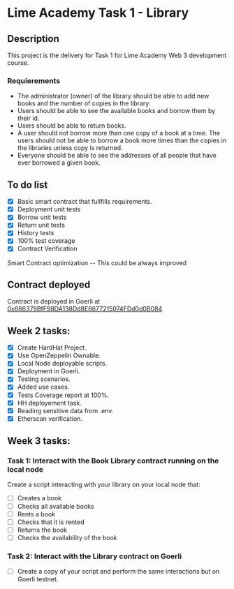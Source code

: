 # Lime Academy Task 1 - Library 

## Description
This project is the delivery for Task 1 for Lime Academy Web 3 development course.

### Requierements

- The administrator (owner) of the library should be able to add new books and the number of copies in the library.
- Users should be able to see the available books and borrow them by their id.
- Users should be able to return books.
- A user should not borrow more than one copy of a book at a time. The users should not be able to borrow a book more times than the copies in the libraries unless copy is returned.
- Everyone should be able to see the addresses of all people that have ever borrowed a given book.

## To do list

- [X] Basic smart contract that fullfills requirements.
- [X] Deployment unit tests
- [X] Borrow unit tests
- [X] Return unit tests
- [X] History tests
- [X] 100% test coverage
- [X] Contract Verification

Smart Contract optimization -- This could be always improved

## Contract deployed

Contract is deployed in Goerli at [0x666379BfF98DA138Dd8E6677215074FDd0d0B084](https://goerli.etherscan.io/address/0x666379BfF98DA138Dd8E6677215074FDd0d0B084)

## Week 2 tasks:
- [X] Create HardHat Project.
- [X] Use OpenZeppelin Ownable.
- [X] Local Node deployable scripts.
- [X] Deployment in Goerli.
- [X] Testing scenarios.
- [X] Added use cases.
- [X] Tests Coverage report at 100%.
- [X] HH deployement task.
- [X] Reading sensitive data from .env.
- [X] Etherscan verification.

## Week 3 tasks:

### Task 1: Interact with the Book Library contract running on the local node
Create a script interacting with your library on your local node that:

- [ ] Creates a book
- [ ] Checks all available books
- [ ] Rents a book
- [ ] Checks that it is rented
- [ ] Returns the book
- [ ] Checks the availability of the book

### Task 2: Interact with the Library contract on Goerli

- [ ] Create a copy of your script and perform the same interactions but on Goerli testnet.